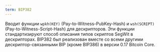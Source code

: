 ```yaml
---
term: BIP382
---
```


Вводит функции `wpkh(KEY)` (Pay-to-Witness-PubKey-Hash) и `wsh(SCRIPT)` (Pay-to-Witness-Script-Hash) для дескрипторов. Эти функции стандартизируют способ описания типов скриптов SegWit в дескрипторах. BIP382 был реализован вместе со всеми другими дескриптор-связанными BIP (кроме BIP386) в версии 0.17 Bitcoin Core.